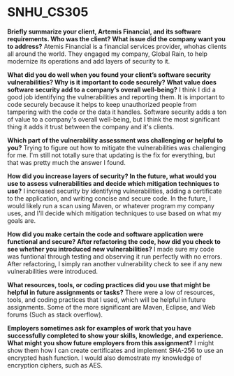 # SNHU_CS305

**Briefly summarize your client, Artemis Financial, and its software requirements. Who was the client? What issue did the company want you to address?**
Atemis Financial is a financial services provider, whohas clients all around the world. They engaged my company, Global Rain, to help modernize its operations and add layers of security to it.

**What did you do well when you found your client’s software security vulnerabilities? Why is it important to code securely? What value does software security add to a company’s overall well-being?**
I think I did a good job identifying the vulnerabilities and reporting them. It is important to code securely because it helps to keep unauthorized people from tampering with the code or the data it handles. Software security adds a ton of value to a company's overall well-being, but I think the most significant thing it adds it trust between the company and it's clients.

**Which part of the vulnerability assessment was challenging or helpful to you?**
Trying to figure out how to mitigate the vulnerabilities was challenging for me. I'm still not totally sure that updating is the fix for everything, but that was pretty much the answer I found.

**How did you increase layers of security? In the future, what would you use to assess vulnerabilities and decide which mitigation techniques to use?**
I increased security by identifying vulnerabilities, adding a certificate to the application, and writing concise and secure code. In the future, I would likely run a scan using Maven, or whatever program my company uses, and I'll decide which mitigation techniques to use based on what my goals are.

**How did you make certain the code and software application were functional and secure? After refactoring the code, how did you check to see whether you introduced new vulnerabilities?**
I made sure my code was funtional through testing and observing it run perfectly with no errors. After refactoring, I simply ran another vulnerability check to see if any new vulnerabilities were introduced.

**What resources, tools, or coding practices did you use that might be helpful in future assignments or tasks?**
There were a low of resources, tools, and coding practices that I used, which will be helpful in future assignments. Some of the more significant are Maven, Eclipse, and Web forums (Such as stack overflow).

**Employers sometimes ask for examples of work that you have successfully completed to show your skills, knowledge, and experience. What might you show future employers from this assignment?**
I might show them how I can create certificates and implement SHA-256 to use an encrypted hash function. I would also demostrate my knowledge of encryption ciphers, such as AES.
